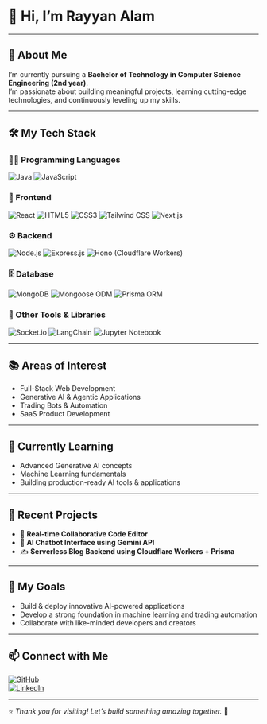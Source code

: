 # 👋 Hi, I’m **Rayyan Alam**

---

## 🚀 About Me  
I’m currently pursuing a **Bachelor of Technology in Computer Science Engineering (2nd year)**.  
I’m passionate about building meaningful projects, learning cutting-edge technologies, and continuously leveling up my skills.  

---

## 🛠️ My Tech Stack  

### 👨‍💻 Programming Languages  
![Java](https://img.shields.io/badge/-Java-007396?logo=java&logoColor=white)
![JavaScript](https://img.shields.io/badge/-JavaScript-F7DF1E?logo=javascript&logoColor=black)

### 🎨 Frontend  
![React](https://img.shields.io/badge/-React-61DAFB?logo=react&logoColor=black)
![HTML5](https://img.shields.io/badge/-HTML5-E34F26?logo=html5&logoColor=white)
![CSS3](https://img.shields.io/badge/-CSS3-1572B6?logo=css3&logoColor=white)
![Tailwind CSS](https://img.shields.io/badge/-TailwindCSS-06B6D4?logo=tailwindcss&logoColor=white)
![Next.js](https://img.shields.io/badge/-Next.js-000000?logo=next.js&logoColor=white)

### ⚙️ Backend  
![Node.js](https://img.shields.io/badge/-Node.js-339933?logo=node.js&logoColor=white)
![Express.js](https://img.shields.io/badge/-Express.js-000000?logo=express&logoColor=white)
![Hono (Cloudflare Workers)](https://img.shields.io/badge/-Hono-FF7139?logo=cloudflare&logoColor=white)

### 🗄️ Database  
![MongoDB](https://img.shields.io/badge/-MongoDB-47A248?logo=mongodb&logoColor=white)
![Mongoose ODM](https://img.shields.io/badge/-Mongoose-880000?logo=mongoose&logoColor=white)
![Prisma ORM](https://img.shields.io/badge/-Prisma-2D3748?logo=prisma&logoColor=white)

### 🧩 Other Tools & Libraries  
![Socket.io](https://img.shields.io/badge/-Socket.io-010101?logo=socket.io&logoColor=white)
![LangChain](https://img.shields.io/badge/-LangChain-2E2E2E?logo=python&logoColor=white)
![Jupyter Notebook](https://img.shields.io/badge/-Jupyter-FA0F00?logo=jupyter&logoColor=white)

---

## 📚 Areas of Interest  
- Full-Stack Web Development  
- Generative AI & Agentic Applications  
- Trading Bots & Automation  
- SaaS Product Development  

---

## 🌱 Currently Learning  
- Advanced Generative AI concepts  
- Machine Learning fundamentals  
- Building production-ready AI tools & applications  

---

## 🧩 Recent Projects  
- 📝 **Real-time Collaborative Code Editor**  
- 🤖 **AI Chatbot Interface using Gemini API**  
- ✍️ **Serverless Blog Backend using Cloudflare Workers + Prisma**  
    

---

## 🎯 My Goals  
- Build & deploy innovative AI-powered applications  
- Develop a strong foundation in machine learning and trading automation  
- Collaborate with like-minded developers and creators  

---

## 📫 Connect with Me  

[![GitHub](https://img.shields.io/badge/GitHub-100000?style=for-the-badge&logo=github&logoColor=white)](https://github.com/Rayyan-Alam71)  
[![LinkedIn](https://img.shields.io/badge/LinkedIn-0A66C2?style=for-the-badge&logo=linkedin&logoColor=white)](https://www.linkedin.com/in/rayyan-alam-40b6a3299)  

---

⭐ *Thank you for visiting! Let’s build something amazing together.* 🚀
